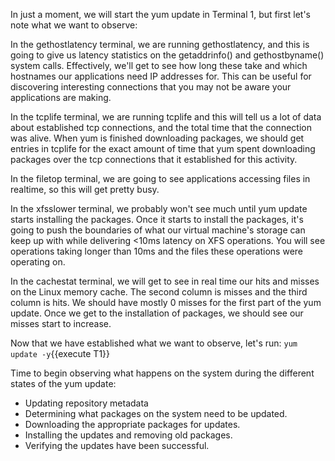 In just a moment, we will start the yum update in Terminal 1, but first let's note what we want to observe:

In the gethostlatency terminal, we are running gethostlatency, and this is going to give us latency statistics on the getaddrinfo() and gethostbyname() system calls. Effectively, we'll get to see how long these take and which hostnames our applications need IP addresses for. This can be useful for discovering interesting connections that you may not be aware your applications are making.

In the tcplife terminal, we are running tcplife and this will tell us a lot of data about established tcp connections, and the total time that the connection was alive. When yum is finished downloading packages, we should get entries in tcplife for the exact amount of time that yum spent downloading packages over the tcp connections that it established for this activity.

In the filetop terminal, we are going to see applications accessing files in realtime, so this will get pretty busy.

In the xfsslower terminal, we probably won't see much until yum update starts installing the packages. Once it starts to install the packages, it's going to push the boundaries of what our virtual machine's storage can keep up with while delivering <10ms latency on XFS operations. You will see operations taking longer than 10ms and the files these operations were operating on.

In the cachestat terminal, we will get to see in real time our hits and misses on the Linux memory cache. The second column is misses and the third column is hits. We should have mostly 0 misses for the first part of the yum update. Once we get to the installation of packages, we should see our misses start to increase.

Now that we have established what we want to observe, let's run:
`yum update -y`{{execute T1}}

Time to begin observing what happens on the system during the different states of the yum update:

* Updating repository metadata
* Determining what packages on the system need to be updated.
* Downloading the appropriate packages for updates.
* Installing the updates and removing old packages.
* Verifying the updates have been successful.


